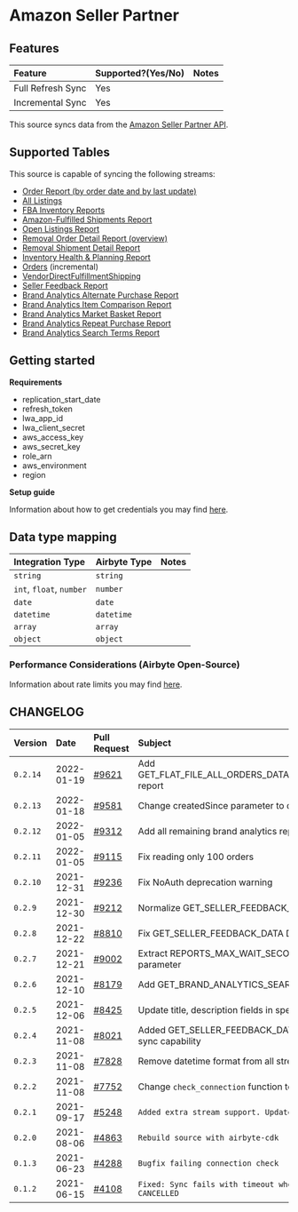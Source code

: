 # Amazon Seller Partner

## Features

| Feature           | Supported?\(Yes/No\) | Notes |
| :---------------- | :------------------- | :---- |
| Full Refresh Sync | Yes                  |       |
| Incremental Sync  | Yes                  |       |

This source syncs data from the [Amazon Seller Partner API](https://github.com/amzn/selling-partner-api-docs/blob/main/guides/en-US/developer-guide/SellingPartnerApiDeveloperGuide.md).

## Supported Tables

This source is capable of syncing the following streams:

- [Order Report (by order date and by last update)](https://sellercentral.amazon.com/gp/help/help.html?itemID=201648780)
- [All Listings](https://github.com/amzn/selling-partner-api-docs/blob/main/references/reports-api/reporttype-values.md#inventory-reports)
- [FBA Inventory Reports](https://sellercentral.amazon.com/gp/help/200740930)
- [Amazon-Fulfilled Shipments Report](https://sellercentral.amazon.com/gp/help/help.html?itemID=200453120)
- [Open Listings Report](https://github.com/amzn/selling-partner-api-docs/blob/main/references/reports-api/reporttype-values.md#inventory-reports)
- [Removal Order Detail Report (overview)](https://sellercentral.amazon.com/gp/help/help.html?itemID=200989110)
- [Removal Shipment Detail Report](https://sellercentral.amazon.com/gp/help/help.html?itemID=200989100)
- [Inventory Health & Planning Report](https://github.com/amzn/selling-partner-api-docs/blob/main/references/reports-api/reporttype-values.md#vendor-retail-analytics-reports)
- [Orders](https://github.com/amzn/selling-partner-api-docs/blob/main/references/orders-api/ordersV0.md) \(incremental\)
- [VendorDirectFulfillmentShipping](https://github.com/amzn/selling-partner-api-docs/blob/main/references/vendor-direct-fulfillment-shipping-api/vendorDirectFulfillmentShippingV1.md)
- [Seller Feedback Report](https://github.com/amzn/selling-partner-api-docs/blob/main/references/reports-api/reporttype-values.md#performance-reports)
- [Brand Analytics Alternate Purchase Report](https://github.com/amzn/selling-partner-api-docs/blob/main/references/reports-api/reporttype-values.md#brand-analytics-reports)
- [Brand Analytics Item Comparison Report](https://github.com/amzn/selling-partner-api-docs/blob/main/references/reports-api/reporttype-values.md#brand-analytics-reports)
- [Brand Analytics Market Basket Report](https://github.com/amzn/selling-partner-api-docs/blob/main/references/reports-api/reporttype-values.md#brand-analytics-reports)
- [Brand Analytics Repeat Purchase Report](https://github.com/amzn/selling-partner-api-docs/blob/main/references/reports-api/reporttype-values.md#brand-analytics-reports)
- [Brand Analytics Search Terms Report](https://github.com/amzn/selling-partner-api-docs/blob/main/references/reports-api/reporttype-values.md#brand-analytics-reports)

## Getting started

**Requirements**

- replication_start_date
- refresh_token
- lwa_app_id
- lwa_client_secret
- aws_access_key
- aws_secret_key
- role_arn
- aws_environment
- region

**Setup guide**

Information about how to get credentials you may find [here](https://github.com/amzn/selling-partner-api-docs/blob/main/guides/en-US/developer-guide/SellingPartnerApiDeveloperGuide.md).

## Data type mapping

| Integration Type         | Airbyte Type | Notes |
| :----------------------- | :----------- | :---- |
| `string`                 | `string`     |       |
| `int`, `float`, `number` | `number`     |       |
| `date`                   | `date`       |       |
| `datetime`               | `datetime`   |       |
| `array`                  | `array`      |       |
| `object`                 | `object`     |       |

### Performance Considerations (Airbyte Open-Source)

Information about rate limits you may find [here](https://github.com/amzn/selling-partner-api-docs/blob/main/guides/en-US/usage-plans-rate-limits/Usage-Plans-and-Rate-Limits.md).

## CHANGELOG

| Version  | Date       | Pull Request                                             | Subject                                                                |
| :------- | :--------- | :------------------------------------------------------- | :--------------------------------------------------------------------- |
| `0.2.14` | 2022-01-19 | [\#9621](https://github.com/airbytehq/airbyte/pull/9621) | Add GET_FLAT_FILE_ALL_ORDERS_DATA_BY_LAST_UPDATE_GENERAL report        |
| `0.2.13` | 2022-01-18 | [\#9581](https://github.com/airbytehq/airbyte/pull/9581) | Change createdSince parameter to dataStartTime                         |
| `0.2.12` | 2022-01-05 | [\#9312](https://github.com/airbytehq/airbyte/pull/9312) | Add all remaining brand analytics report streams                       |
| `0.2.11` | 2022-01-05 | [\#9115](https://github.com/airbytehq/airbyte/pull/9115) | Fix reading only 100 orders                                            |
| `0.2.10` | 2021-12-31 | [\#9236](https://github.com/airbytehq/airbyte/pull/9236) | Fix NoAuth deprecation warning                                         |
| `0.2.9`  | 2021-12-30 | [\#9212](https://github.com/airbytehq/airbyte/pull/9212) | Normalize GET_SELLER_FEEDBACK_DATA header field names                  |
| `0.2.8`  | 2021-12-22 | [\#8810](https://github.com/airbytehq/airbyte/pull/8810) | Fix GET_SELLER_FEEDBACK_DATA Date cursor field format                  |
| `0.2.7`  | 2021-12-21 | [\#9002](https://github.com/airbytehq/airbyte/pull/9002) | Extract REPORTS_MAX_WAIT_SECONDS to configurable parameter             |
| `0.2.6`  | 2021-12-10 | [\#8179](https://github.com/airbytehq/airbyte/pull/8179) | Add GET_BRAND_ANALYTICS_SEARCH_TERMS_REPORT report                     |
| `0.2.5`  | 2021-12-06 | [\#8425](https://github.com/airbytehq/airbyte/pull/8425) | Update title, description fields in spec                               |
| `0.2.4`  | 2021-11-08 | [\#8021](https://github.com/airbytehq/airbyte/pull/8021) | Added GET_SELLER_FEEDBACK_DATA report with incremental sync capability |
| `0.2.3`  | 2021-11-08 | [\#7828](https://github.com/airbytehq/airbyte/pull/7828) | Remove datetime format from all streams                                |
| `0.2.2`  | 2021-11-08 | [\#7752](https://github.com/airbytehq/airbyte/pull/7752) | Change `check_connection` function to use stream Orders                |
| `0.2.1`  | 2021-09-17 | [\#5248](https://github.com/airbytehq/airbyte/pull/5248) | `Added extra stream support. Updated reports streams logics`           |
| `0.2.0`  | 2021-08-06 | [\#4863](https://github.com/airbytehq/airbyte/pull/4863) | `Rebuild source with airbyte-cdk`                                      |
| `0.1.3`  | 2021-06-23 | [\#4288](https://github.com/airbytehq/airbyte/pull/4288) | `Bugfix failing connection check`                                      |
| `0.1.2`  | 2021-06-15 | [\#4108](https://github.com/airbytehq/airbyte/pull/4108) | `Fixed: Sync fails with timeout when create report is CANCELLED`       |
